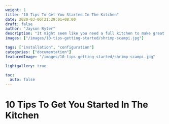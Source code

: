 ```yaml
---
weight: 1
title: "10 Tips To Get You Started In The Kitchen"
date: 2020-03-06T21:29:01+08:00
draft: false
author: "Jayson Ryter"
description: "It might seem like you need a full kitchen to make great food, but I'll show you that's not the case."
images: ["/images/10-tips-getting-started/shrimp-scampi.jpg"]

tags: ["installation", "configuration"]
categories: ["documentation"]
featuredImage: "/images/10-tips-getting-started/shrimp-scampi.jpg"

lightgallery: true

toc:
  auto: false
---
```


# 10 Tips To Get You Started In The Kitchen
